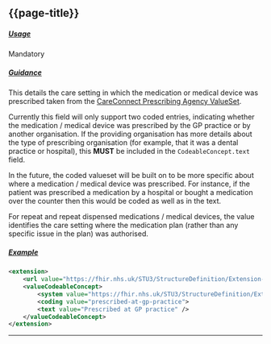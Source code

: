 ## {{page-title}}

<h5><ins>Usage</ins></h5>

<span class="mro-circle mandatory"></span> Mandatory


<h5><ins>Guidance</ins></h5>

This details the care setting in which the medication or medical device was prescribed taken from the [CareConnect Prescribing Agency ValueSet](https://fhir.nhs.uk/STU3/ValueSet/CareConnect-PrescribingAgency-1). 

Currently this field will only support two coded entries, indicating whether the medication / medical device was prescribed by the GP practice or by another organisation. If the providing organisation has more details about the type of prescribing organisation (for example, that it was a dental practice or hospital), this **MUST** be included in the `CodeableConcept.text` field.

In the future, the coded valueset will be built on to be more specific about where a medication / medical device was prescribed. For instance, if the patient was prescribed a medication by a hospital or bought a medication over the counter then this would be coded as well as in the text.

For repeat and repeat dispensed medications / medical devices, the value identifies the care setting where the medication plan (rather than any specific issue in the plan) was authorised.

<h5><ins>Example</ins></h5>

```xml
<extension>
    <url value="https://fhir.nhs.uk/STU3/StructureDefinition/Extension-CareConnect-GPC-PrescribingAgency-1" />
    <valueCodeableConcept>
        <system value="https://fhir.nhs.uk/STU3/StructureDefinition/Extension-CareConnect-GPC-PrescribingAgency-1" />
        <coding value="prescribed-at-gp-practice">
        <text value="Prescribed at GP practice" />
    </valueCodeableConcept>
</extension>
```

---